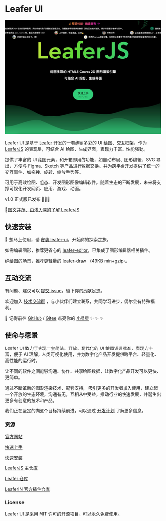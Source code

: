 # Leafer UI

[![LeaferJS](./leaferjs.jpg)](https://www.leaferjs.com)

Leafer UI 是基于 [Leafer](https://github.com/leaferjs/leafer) 开发的一套绚丽多彩的 UI 绘图、交互框架，作为 [LeaferJS](https://www.leaferjs.com) 的表现层，可结合 AI 绘图、生成界面，表现力丰富、性能强劲。

提供了丰富的 UI 绘图元素，和开箱即用的功能，如自动布局、图形编辑、SVG 导出，方便与 Figma、Sketch 等产品进行数据交换。并为跨平台开发提供了统一的交互事件，如拖拽、旋转、缩放手势等。

可用于高效绘图、组态、开发图形图像编辑软件。随着生态的不断发展，未来将支撑可视化开发网页、应用、游戏、动画。

v1.0 正式版已发布 🎉🎉🎉

📗[图文并茂、由浅入深的了解 LeaferJS](https://leaferjs.com/ui/blog/2024-07-09.html)

## 快速安装

🚀 想马上使用，请 [安装 leafer-ui](https://leaferjs.com/ui/guide/install/ui/start.html)，开始你的探索之旅。

如需编辑图形，推荐更省心的 [leafer-editor](https://leaferjs.com/ui/guide/install/editor/start.html)，已集成了图形编辑器相关插件。

纯绘图的场景，推荐更轻量的 [leafer-draw](https://leaferjs.com/ui/guide/type/draw/start.html) （49KB min+gzip）。

## 互动交流

有问题、建议可以 [提交 issue](https://github.com/leaferjs/ui/issues)，留下你的贡献足迹。

欢迎加入 [技术交流群](https://leaferjs.com/#contact) ，与小伙伴们建立联系，共同学习进步，偶尔会有特殊福利。

🌟 记得前往 [GitHub](https://github.com/leaferjs/ui) / [Gitee](https://gitee.com/leaferjs/ui) 点亮你的 [小星星](https://github.com/leaferjs/ui) ✨ ✨ ✨

## 使命与愿景

Leafer UI 致力于实现一套简洁、开放、现代化的 UI 绘图语言标准，表现力丰富，便于 AI 理解，人类可视化使用，并为数字化产品开发提供跨平台、轻量化、高性能的运行时。

让不同的软件之间能够沟通、协作、共享绘图数据，让数字化产品开发可以更快、更简单。

通过不断革新的图形渲染技术、配套支持， 吸引更多的开发者加入使用，建立起一个开放的生态环境，沟通有无，互相从中受益，推动行业的快速发展，并诞生出更多有创意的技术和产品。

我们正在坚定的向这个目标持续前进，可以通过 [开发计划](https://www.leaferjs.com/ui/plan/) 了解更多信息。

### 资源

[官方网站](https://www.leaferjs.com)

[快速上手](https://www.leaferjs.com/ui/guide)

[快速安装](https://www.leaferjs.com/ui/guide/start.html)

[LeaferJS 主仓库](https://github.com/leaferjs/LeaferJS)

[Leafer 仓库](https://github.com/leaferjs/leafer)

[LeaferIN 官方插件仓库](https://github.com/leaferjs/in)

### License

Leafer UI 是采用 MIT 许可的开源项目，可以永久免费使用。

